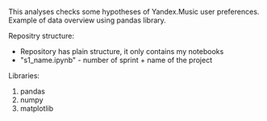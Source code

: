 This analyses checks some hypotheses of Yandex.Music user preferences. Example of data overview using pandas library.

Repositry structure:
- Repository has plain structure, it only contains my notebooks
- "s1_name.ipynb" - number of sprint + name of the project

Libraries:
1. pandas
2. numpy
3. matplotlib
